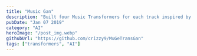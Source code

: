 ```yaml
---
title: "Music Gan"
description: "Built four Music Transformers for each track inspired by Google Magenta and applied Global Multi Headed Attention allowing all decoders to attend over all encoders from all Transformers modifying the traditional architecture of a Transformer Network"
pubDate: "Jan 07 2019"
category: "AI"
heroImage: "/post_img.webp"
githubUrl: "https://github.com/crizzy9/MuGeTransGan"
tags: ["transformers", "AI"]
---
```

